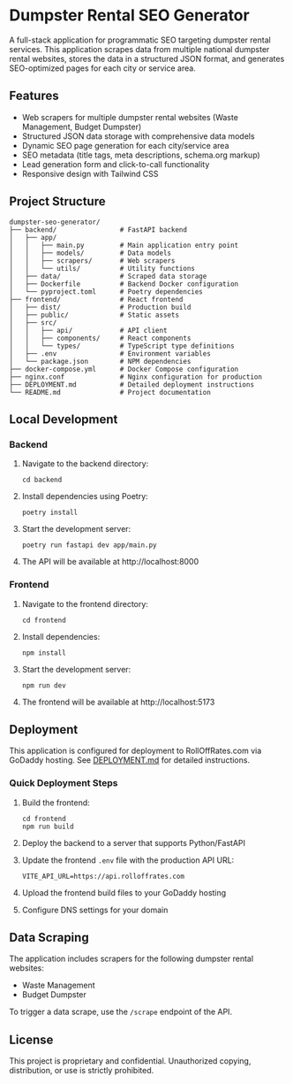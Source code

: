 # Dumpster Rental SEO Generator

A full-stack application for programmatic SEO targeting dumpster rental services. This application scrapes data from multiple national dumpster rental websites, stores the data in a structured JSON format, and generates SEO-optimized pages for each city or service area.

## Features

- Web scrapers for multiple dumpster rental websites (Waste Management, Budget Dumpster)
- Structured JSON data storage with comprehensive data models
- Dynamic SEO page generation for each city/service area
- SEO metadata (title tags, meta descriptions, schema.org markup)
- Lead generation form and click-to-call functionality
- Responsive design with Tailwind CSS

## Project Structure

```
dumpster-seo-generator/
├── backend/                # FastAPI backend
│   ├── app/
│   │   ├── main.py         # Main application entry point
│   │   ├── models/         # Data models
│   │   ├── scrapers/       # Web scrapers
│   │   └── utils/          # Utility functions
│   ├── data/               # Scraped data storage
│   ├── Dockerfile          # Backend Docker configuration
│   └── pyproject.toml      # Poetry dependencies
├── frontend/               # React frontend
│   ├── dist/               # Production build
│   ├── public/             # Static assets
│   ├── src/
│   │   ├── api/            # API client
│   │   ├── components/     # React components
│   │   └── types/          # TypeScript type definitions
│   ├── .env                # Environment variables
│   └── package.json        # NPM dependencies
├── docker-compose.yml      # Docker Compose configuration
├── nginx.conf              # Nginx configuration for production
├── DEPLOYMENT.md           # Detailed deployment instructions
└── README.md               # Project documentation
```

## Local Development

### Backend

1. Navigate to the backend directory:
   ```
   cd backend
   ```

2. Install dependencies using Poetry:
   ```
   poetry install
   ```

3. Start the development server:
   ```
   poetry run fastapi dev app/main.py
   ```

4. The API will be available at http://localhost:8000

### Frontend

1. Navigate to the frontend directory:
   ```
   cd frontend
   ```

2. Install dependencies:
   ```
   npm install
   ```

3. Start the development server:
   ```
   npm run dev
   ```

4. The frontend will be available at http://localhost:5173

## Deployment

This application is configured for deployment to RollOffRates.com via GoDaddy hosting. See [DEPLOYMENT.md](DEPLOYMENT.md) for detailed instructions.

### Quick Deployment Steps

1. Build the frontend:
   ```
   cd frontend
   npm run build
   ```

2. Deploy the backend to a server that supports Python/FastAPI

3. Update the frontend `.env` file with the production API URL:
   ```
   VITE_API_URL=https://api.rolloffrates.com
   ```

4. Upload the frontend build files to your GoDaddy hosting

5. Configure DNS settings for your domain

## Data Scraping

The application includes scrapers for the following dumpster rental websites:

- Waste Management
- Budget Dumpster

To trigger a data scrape, use the `/scrape` endpoint of the API.

## License

This project is proprietary and confidential. Unauthorized copying, distribution, or use is strictly prohibited.

